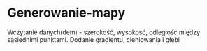 # Generowanie-mapy

Wczytanie danych(dem) - szerokość, wysokość, odległość między sąsiednimi punktami.
Dodanie gradientu, cieniowania i głębi
